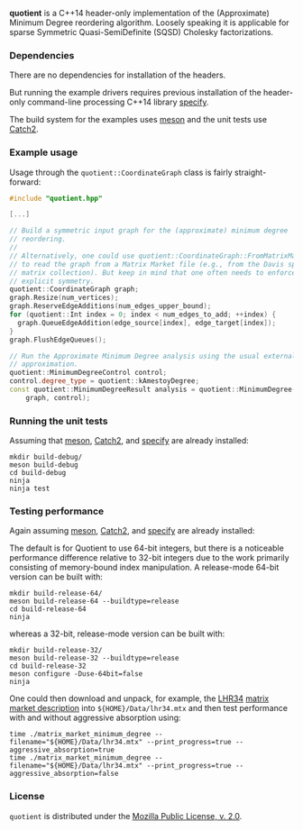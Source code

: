 **quotient** is a C++14 header-only implementation of the (Approximate)
Minimum Degree reordering algorithm. Loosely speaking it is applicable for
sparse Symmetric Quasi-SemiDefinite (SQSD) Cholesky factorizations.

### Dependencies
There are no dependencies for installation of the headers.

But running the example drivers requires previous installation of the
header-only command-line processing C++14 library
[specify](https://gitlab.com/hodge_star/specify).

The build system for the examples uses [meson](http://mesonbuild.com) and
the unit tests use [Catch2](https://github.com/catchorg/Catch2).

### Example usage

Usage through the `quotient::CoordinateGraph` class is fairly straight-forward:
```c++
#include "quotient.hpp"

[...]

// Build a symmetric input graph for the (approximate) minimum degree
// reordering.
//
// Alternatively, one could use quotient::CoordinateGraph::FromMatrixMarket
// to read the graph from a Matrix Market file (e.g., from the Davis sparse
// matrix collection). But keep in mind that one often needs to enforce
// explicit symmetry.
quotient::CoordinateGraph graph;
graph.Resize(num_vertices);
graph.ReserveEdgeAdditions(num_edges_upper_bound);
for (quotient::Int index = 0; index < num_edges_to_add; ++index) {
  graph.QueueEdgeAddition(edge_source[index], edge_target[index]);
}
graph.FlushEdgeQueues();

// Run the Approximate Minimum Degree analysis using the usual external degree
// approximation.
quotient::MinimumDegreeControl control;
control.degree_type = quotient::kAmestoyDegree;
const quotient::MinimumDegreeResult analysis = quotient::MinimumDegree(
    graph, control);
```

### Running the unit tests
Assuming that [meson](http://mesonbuild.com), [Catch2](https://github.com/catchorg/Catch2), and [specify](https://gitlab.com/hodge_star/specify) are already installed:
```
mkdir build-debug/
meson build-debug
cd build-debug
ninja
ninja test
```

### Testing performance
Again assuming [meson](http://mesonbuild.com), [Catch2](https://github.com/catchorg/Catch2), and [specify](https://gitlab.com/hodge_star/specify) are already installed:

The default is for Quotient to use 64-bit integers, but there is a noticeable performance difference relative to 32-bit integers due to the work primarily consisting of memory-bound index manipulation. A release-mode 64-bit version can be built with:
```
mkdir build-release-64/
meson build-release-64 --buildtype=release
cd build-release-64
ninja
```
whereas a 32-bit, release-mode version can be built with:
```
mkdir build-release-32/
meson build-release-32 --buildtype=release
cd build-release-32
meson configure -Duse-64bit=false
ninja
```

One could then download and unpack, for example, the [LHR34](https://www.cise.ufl.edu/research/sparse/matrices/Mallya/lhr34.html) [matrix market description](https://www.cise.ufl.edu/research/sparse/MM/Mallya/lhr34.tar.gz) into `${HOME}/Data/lhr34.mtx` and then test performance with and without aggressive absorption using:
```
time ./matrix_market_minimum_degree --filename="${HOME}/Data/lhr34.mtx" --print_progress=true --aggressive_absorption=true 
time ./matrix_market_minimum_degree --filename="${HOME}/Data/lhr34.mtx" --print_progress=true --aggressive_absorption=false
```

### License
`quotient` is distributed under the
[Mozilla Public License, v. 2.0](https://www.mozilla.org/media/MPL/2.0/index.815ca599c9df.txt).
